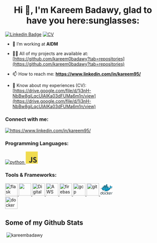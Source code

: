 <h1 align="center">Hi 👋, I'm Kareem Badawy, glad to have you here:sunglasses:</h1>
<!-- <h2 align="center">I'm Excited To Learn</h2> -->

<!--- -------------------------Badges------------------- -->
[![Linkedin Badge](https://img.shields.io/badge/-KareemBadawy-0072b1?style=flat&logo=Linkedin&logoColor=white&link=https://www.linkedin.com/in/kareem95/)](https://www.linkedin.com/in/kareem95/)
[![CV](https://img.shields.io/badge/CV-drive-blue)](https://drive.google.com/file/d/1j3nH-NbBw8giLqcUlAIKa03dFUMa6m1n/view)

- 🔭 I’m working at **AIDM**

- 👨‍💻 All of my projects are available at:  [https://github.com/kareem0badawy?tab=repositories](https://github.com/kareem0badawy?tab=repositories)

- 📫 How to reach me: **https://www.linkedin.com/in/kareem95/**

- 📄 Know about my experiences (CV): [https://drive.google.com/file/d/1j3nH-NbBw8giLqcUlAIKa03dFUMa6m1n/view](https://drive.google.com/file/d/1j3nH-NbBw8giLqcUlAIKa03dFUMa6m1n/view)



### Connect with me:
<p align="left">
<a href="https://linkedin.com/in/https://www.linkedin.com/in/kareem95/" target="blank"><img align="center" src="https://raw.githubusercontent.com/rahuldkjain/github-profile-readme-generator/master/src/images/icons/Social/linked-in-alt.svg" alt="https://www.linkedin.com/in/kareem95/" height="30" width="40" /></a>
</p>



### Programming Languages:
<p align="left"> 
<a href="#" target="_blank" rel="noreferrer"> <img src="https://raw.githubusercontent.com/jmnote/z-icons/master/svg/php.svg" alt="python" width="40" height="40"/> </a>
<a href="https://developer.mozilla.org/en-US/docs/Web/JavaScript" target="_blank" rel="noreferrer"> <img src="https://raw.githubusercontent.com/devicons/devicon/master/icons/javascript/javascript-original.svg" alt="javascript" width="40" height="40"/> </a> </p>


### Tools & Frameworks:
<a href="https://laravel.com/" target="_blank" rel="noreferrer" title='Laravel'> <img src="https://upload.wikimedia.org/wikipedia/commons/thumb/9/9a/Laravel.svg/1200px-Laravel.svg.png" title="flask" width="40" height="40"/> </a>
<a href="https://vuejs.org/" target="_blank" rel="noreferrer" title='VueJs'> <img src="https://upload.wikimedia.org/wikipedia/commons/thumb/9/95/Vue.js_Logo_2.svg/512px-Vue.js_Logo_2.svg.png?20170919082558" width="40" height="40"/> </a>
<a href="https://www.digitalocean.com/" target="_blank" title='Digitalocean' rel="noreferrer"> <img src="https://cdn3.iconfinder.com/data/icons/logos-and-brands-adobe/512/89_Digital_Ocean-512.png" title="Digitalocean" width="40" height="40"/> </a>
<a href="https://aws.amazon.com/" target="_blank" title='AWS' rel="noreferrer"> <img src="https://a0.awsstatic.com/libra-css/images/logos/aws_smile-header-desktop-en-white_59x35.png" title="AWS" width="40" height="40"/> </a>
<a href="https://firebase.google.com/" target="_blank" title="Firebase" rel="noreferrer"> <img src="https://www.vectorlogo.zone/logos/firebase/firebase-icon.svg" title="firebase" width="40" height="40"/> </a>
<a href="https://cloud.google.com" target="_blank" title="Google Cloud" rel="noreferrer"> <img src="https://www.vectorlogo.zone/logos/google_cloud/google_cloud-icon.svg" title="gcp" width="40" height="40"/> </a>
<a href="https://git-scm.com/" target="_blank" rel="noreferrer" title="Git"> <img src="https://www.vectorlogo.zone/logos/git-scm/git-scm-icon.svg" title="git" width="40" height="40"/> </a>
<a href="https://www.docker.com/" target="_blank" title="Docker" rel="noreferrer"> <img src="https://raw.githubusercontent.com/devicons/devicon/master/icons/docker/docker-original-wordmark.svg" title="docker" width="40" height="40"/> </a>  
<a href="https://www.jenkins.io/" target="_blank" title="Jenkins" rel="noreferrer"> <img src="https://www.jenkins.io/images/logos/jenkins/jenkins.svg" title="docker" width="40" height="40"/> </a> 

## Some of my Github Stats

<p>&nbsp;<img align="center" src="https://github-readme-stats.vercel.app/api?username=kareem0badawy&show_icons=true&locale=en" alt="kareembadawy" /></p>
